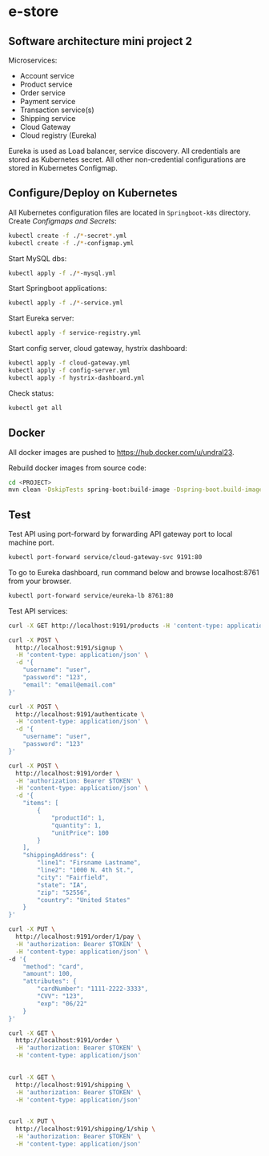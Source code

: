 # e-store
## Software architecture mini project 2

Microservices:
- Account service
- Product service
- Order service
- Payment service
- Transaction service(s)
- Shipping service
- Cloud Gateway
- Cloud registry (Eureka)

Eureka is used as Load balancer, service discovery. All credentials are stored as Kubernetes secret. All other non-credential configurations are stored in Kubernetes Configmap.

## Configure/Deploy on Kubernetes

All Kubernetes configuration files are located in `Springboot-k8s` directory.
Create *Configmaps and Secrets*: 
```sh
kubectl create -f ./*-secret*.yml
kubectl create -f ./*-configmap.yml
```
Start MySQL dbs:
```sh
kubectl apply -f ./*-mysql.yml
```
Start Springboot applications:
```sh
kubectl apply -f ./*-service.yml
```
Start Eureka server:
```sh
kubectl apply -f service-registry.yml
```
Start config server, cloud gateway, hystrix dashboard:
```sh
kubectl apply -f cloud-gateway.yml
kubectl apply -f config-server.yml
kubectl apply -f hystrix-dashboard.yml
```

Check status:
```sh
kubectl get all
```

## Docker

All docker images are pushed to https://hub.docker.com/u/undral23. 

Rebuild docker images from source code:
```sh
cd <PROJECT>
mvn clean -DskipTests spring-boot:build-image -Dspring-boot.build-image.imageName=<NAME>
```

## Test

Test API using port-forward by forwarding API gateway port to local machine port.

```sh
kubectl port-forward service/cloud-gateway-svc 9191:80
```

To go to Eureka dashboard, run command below and browse localhost:8761 from your browser.
```sh
kubectl port-forward service/eureka-lb 8761:80
```
Test API services:
```sh
curl -X GET http://localhost:9191/products -H 'content-type: application/json'
```

```sh
curl -X POST \
  http://localhost:9191/signup \
  -H 'content-type: application/json' \
  -d '{
    "username": "user",	
	"password": "123", 
	"email": "email@email.com"
}'

curl -X POST \
  http://localhost:9191/authenticate \
  -H 'content-type: application/json' \
  -d '{
    "username": "user",	
	"password": "123"
}'

curl -X POST \
  http://localhost:9191/order \
  -H 'authorization: Bearer $TOKEN' \
  -H 'content-type: application/json' \
  -d '{
    "items": [
        {
            "productId": 1,
            "quantity": 1,
            "unitPrice": 100
        }
    ],
    "shippingAddress": {
        "line1": "Firsname Lastname",
        "line2": "1000 N. 4th St.",
        "city": "Fairfield",
        "state": "IA",
        "zip": "52556",
        "country": "United States"
    }
}'

curl -X PUT \
  http://localhost:9191/order/1/pay \
  -H 'authorization: Bearer $TOKEN' \
  -H 'content-type: application/json' \
-d '{
    "method": "card",
    "amount": 100,
    "attributes": {
        "cardNumber": "1111-2222-3333",
        "CVV": "123",
        "exp": "06/22"
    }
}'

curl -X GET \
  http://localhost:9191/order \
  -H 'authorization: Bearer $TOKEN' \
  -H 'content-type: application/json' 
  

curl -X GET \
  http://localhost:9191/shipping \
  -H 'authorization: Bearer $TOKEN' \
  -H 'content-type: application/json' 
  

curl -X PUT \
  http://localhost:9191/shipping/1/ship \
  -H 'authorization: Bearer $TOKEN' \
  -H 'content-type: application/json'
```